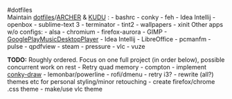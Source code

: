 #dotfiles <br />
Maintain [dotfiles](https://github.com/rgavs/dotfiles)/[ARCHER](https://github.com/rgavs/dotfiles/tree/ARCHER) & [KUDU](https://github.com/rgavs/dotfiles/tree/KUDU) :
	- bashrc
	- conky
	- feh
	- Idea Intellij
	- openbox
	- sublime-text 3
	- terminator
	- tint2
	- wallpapers
	- xinit
Other apps w/o configs:
	- alsa
	- chromium
	- firefox-aurora
	- GIMP
	- [GooglePlayMusicDesktopPlayer](https://github.com/MarshallOfSound/Google-Play-Music-Desktop-Player-UNOFFICIAL-/)
	- Idea Intellij
	- LibreOffice
	- pcmanfm
	- pulse
	- qpdfview
	- steam
		- pressure
	- vlc
	- vuze

**TODO:**
	Roughly ordered. Focus on one full project (in order below), possible concurrent work on rest
	- Retry quad memory
	- compton
	- implement [conky-draw](https://github.com/fisadev/conky-draw)
	- lemonbar/powerline
	- rofi/dmenu
	- retry i3?
	- rewrite (all?) themes etc for personal styling/minor retouching
		- create firefox/chrome .css theme
		- make/use vlc theme
